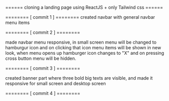 ======   cloning a landing page using ReactJS + only Tailwind css ======

======== [  commit 1  ] ========
created navbar with general navbar menu items

======== [  commit 2  ] ========

made navbar menu responsive, in small screen menu will be changed to hamburgur icon and on clicking that icon menu items will be shown in new look, when menu opens up hamburger icon changes to "X" and on pressing cross button menu will be hidden.

======== [  commit 3  ] ========

created banner part where three bold big texts are visible, and made it responsive for small screen and desktop screen


======== [  commit 4  ] ========

